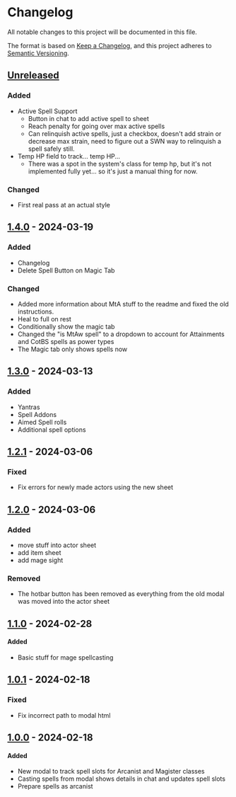 # Changelog

All notable changes to this project will be documented in this file.

The format is based on [Keep a Changelog](https://keepachangelog.com/en/1.1.0/),
and this project adheres to [Semantic Versioning](https://semver.org/spec/v2.0.0.html).

## [Unreleased]

### Added

- Active Spell Support
  - Button in chat to add active spell to sheet
  - Reach penalty for going over max active spells
  - Can relinquish active spells, just a checkbox, doesn't add strain or decrease max strain, need to figure out a SWN way to relinquish a spell safely still.
- Temp HP field to track... temp HP...
  - There was a spot in the system's class for temp hp, but it's not implemented fully yet... so it's just a manual thing for now.

### Changed

- First real pass at an actual style

## [1.4.0] - 2024-03-19

### Added

- Changelog
- Delete Spell Button on Magic Tab

### Changed

- Added more information about MtA stuff to the readme and fixed the old instructions.
- Heal to full on rest
- Conditionally show the magic tab
- Changed the "is MtAw spell" to a dropdown to account for Attainments and CotBS spells as  power types
- The Magic tab only shows spells now

## [1.3.0] - 2024-03-13

### Added

- Yantras
- Spell Addons
- Aimed Spell rolls
- Additional spell options

## [1.2.1] - 2024-03-06

### Fixed

- Fix errors for newly made actors using the new sheet

## [1.2.0] - 2024-03-06

### Added

- move stuff into actor sheet
- add item sheet
- add mage sight

### Removed

- The hotbar button has been removed as everything from the old modal was moved into the actor sheet

## [1.1.0] - 2024-02-28

#### Added

- Basic stuff for mage spellcasting

## [1.0.1] - 2024-02-18

### Fixed

- Fix incorrect path to modal html

## [1.0.0] - 2024-02-18

#### Added

- New modal to track spell slots for Arcanist and Magister classes
- Casting spells from modal shows details in chat and updates spell slots
- Prepare spells as arcanist

[unreleased]: https://github.com/sumayyah-k/swnr-space-magic/compare/1.4.0...HEAD
[1.4.0]: https://github.com/sumayyah-k/swnr-space-magic/compare/1.3.0...1.4.0
[1.3.0]: https://github.com/sumayyah-k/swnr-space-magic/compare/1.2.1...1.3.0
[1.2.1]: https://github.com/sumayyah-k/swnr-space-magic/compare/1.2.0...1.2.1
[1.2.0]: https://github.com/sumayyah-k/swnr-space-magic/compare/1.1.0...1.2.0
[1.1.0]: https://github.com/sumayyah-k/swnr-space-magic/compare/1.0.1...1.1.0
[1.0.1]: https://github.com/sumayyah-k/swnr-space-magic/compare/1.0.0...1.0.1
[1.0.0]: https://github.com/sumayyah-k/swnr-space-magic/releases/tag/1.0.0